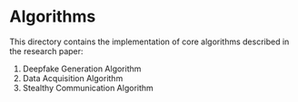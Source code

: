 # Algorithms

This directory contains the implementation of core algorithms described in the research paper:

1. Deepfake Generation Algorithm
2. Data Acquisition Algorithm
3. Stealthy Communication Algorithm